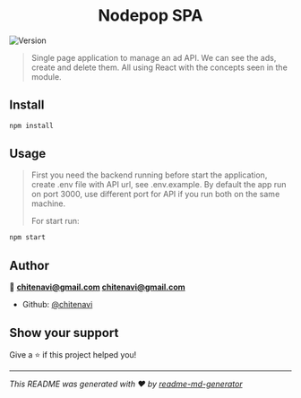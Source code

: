 <h1 align="center"> Nodepop SPA </h1>
<p>
  <img alt="Version" src="https://img.shields.io/badge/version-1.0.0-blue.svg?cacheSeconds=2592000" />
</p>

> Single page application to manage an ad API. We can see the ads, create and delete them. All using React with the concepts seen in the module.

## Install

```sh
npm install
```

## Usage

> First you need the backend running before start the application, create .env file with API url, see .env.example.
> By default the app run on port 3000, use different port for API if you run both on the same machine.
>
> For start run:

```sh
npm start
```

## Author

👤 **chitenavi@gmail.com <chitenavi@gmail.com>**

- Github: [@chitenavi](https://github.com/chitenavi)

## Show your support

Give a ⭐️ if this project helped you!

---

_This README was generated with ❤️ by [readme-md-generator](https://github.com/kefranabg/readme-md-generator)_
